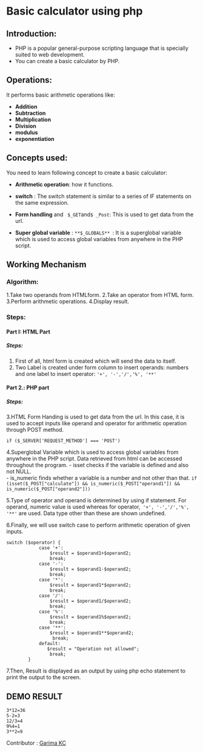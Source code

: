 #  **Basic calculator using php**
 ## Introduction:
-  PHP is a popular general-purpose scripting language that is specially suited to web development. 
-  You can create a basic calculator by PHP.

## Operations:
 It performs basic arithmetic operations like:
 - **Addition**
 - **Subtraction** 
 - **Multiplication**
 - **Division**
 - **modulus**
 - **exponentiation**

## Concepts used:
You need to learn following concept to create a basic calculator:
- **Arithmetic operation**: how it functions.

- **switch** : The switch statement is similar to a series of IF statements on the same expression.


- **Form handling** and ``` $_GET```and```$ _Post```:  This is used to get data from the url.

- **Super global variable** : ```**$_GLOBALS** ```: It is a superglobal variable which is used to access global variables from anywhere in the PHP script.




## Working Mechanism

### Algorithm:
1.Take two operands from HTMLform.
2.Take an operator from HTML form.
3.Perform arithmetic operations.
4.Display result.

### Steps: 
#### **Part I: HTML Part**
##### Steps:
1. First of all, html form is created which will send the data to itself.
2. Two  Label is created under form column to insert operands: numbers and one label to insert operator: ```'+', '-','/','%', '**'```

#### **Part 2.: PHP part**
##### Steps:
3.HTML Form Handing is used to get data from the url. In this case, it is used to accept inputs like operand and operator for arithmetic operation through POST method.
```
if ($_SERVER['REQUEST_METHOD'] === 'POST')
```


4.Superglobal Variable which is used to access global variables from anywhere in the PHP script. Data retrieved from html can be accessed throughout the program.
    - isset checks if the variable is defined and also not NULL.  
    - is_numeric finds whether a variable is a number and not other than that.
    ```
    if (isset($_POST["calculate"]) && is_numeric($_POST["operand1"]) && is_numeric($_POST["operand2"]))    
    ```

 5.Type of operator and operand is determined by using if statement. For operand, numeric value is used whereas for operator,``` '+', '-','/','%', '**'``` are used. Data type other than these are shown undefined.


6.Finally, we will use switch case to perform arithmetic operation of given inputs.
```
switch ($operator) {
            case '+':
                $result = $operand1+$operand2;
                break;
            case '-':
                $result = $operand1-$operand2;
                break;
            case '*':
                $result = $operand1*$operand2;
                break;
            case '/':
                $result = $operand1/$operand2;
                break;
            case '%':
                $result = $operand1%$operand2;
                break;
            case '**':
                $result = $operand1**$operand2;
                 break;
            default:
               $result = "Operation not allowed";
                break;
        }
```

7.Then, Result is displayed as an output by using php echo statement to print the output to the screen.
   
## DEMO RESULT
```2+9=4
3*12=36
5-2=3
12/3=4
9%4=1
3**2=9
```

Contributor :  [Garima KC](https://github.com/Garimakc11 "Garima KC")

